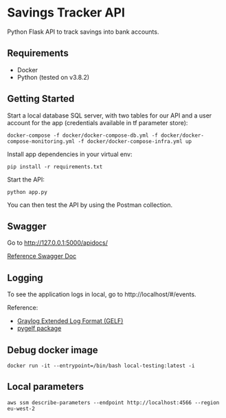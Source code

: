 # Savings Tracker API

Python Flask API to track savings into bank accounts.

## Requirements

- Docker
- Python (tested on v3.8.2)

## Getting Started

Start a local database SQL server, with two tables for our API and a user account for the app (credentials available in
tf parameter store):

```
docker-compose -f docker/docker-compose-db.yml -f docker/docker-compose-monitoring.yml -f docker/docker-compose-infra.yml up
```

Install app dependencies in your virtual env:

```
pip install -r requirements.txt
```

Start the API:

```
python app.py
```

You can then test the API by using the Postman collection.

## Swagger

Go to http://127.0.0.1:5000/apidocs/

[Reference Swagger Doc](https://swagger.io/specification/)

## Logging

To see the application logs in local, go to http://localhost/#/events.

Reference:

- [Graylog Extended Log Format (GELF)](https://archivedocs.graylog.org/en/2.5/pages/gelf.html)
- [pygelf package](https://github.com/keeprocking/pygelf)

## Debug docker image

```commandline
docker run -it --entrypoint=/bin/bash local-testing:latest -i
```

## Local parameters

```
aws ssm describe-parameters --endpoint http://localhost:4566 --region eu-west-2
```